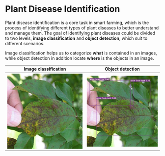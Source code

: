 # Plant Disease Identification

Plant disease identification is a core task in smart farming, which is the process of identifying different types of plant diseases to better understand and manage them. The goal of identifying plant diseases could be divided to two levels, **image classification** and **object detection**, which suit to different scenarios.

Image classification helps us to categorize **what** is contained in an images, while object detection in addition locate **where** is the objects in an image.

|Image classification|Object detection|
|:-:|:-:|
|![First Image](../images/classification-apple-scab-5366820.jpg)|![Second Image](../images/detection-apple-scab-5366820.jpg)|